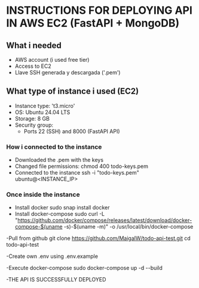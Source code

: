 # INSTRUCTIONS FOR DEPLOYING API IN AWS EC2 (FastAPI + MongoDB)

## What i needed

- AWS account (i used free tier)
- Access to EC2
- Llave SSH generada y descargada ('.pem')

## What type of instance i used (EC2)

- Instance type: 't3.micro'
- OS: Ubuntu 24.04 LTS
- Storage: 8 GB
- Security group:
  - Ports 22 (SSH) and 8000 (FastAPI API)

### How i connected to the instance

- Downloaded the .pem with the keys
- Changed file permissions:
    chmod 400 todo-keys.pem
- Connected to the instance
    ssh -i "todo-keys.pem" ubuntu@<INSTANCE_IP>

### Once inside the instance

- Install docker
sudo snap install docker
- Install docker-compose
sudo curl -L "https://github.com/docker/compose/releases/latest/download/docker-compose-$(uname -s)-$(uname -m)" -o /usr/local/bin/docker-compose

-Pull from github
git clone https://github.com/MaigalW/todo-api-test.git
cd todo-api-test

-Create own .env using .env.example

-Execute docker-compose
sudo docker-compose up -d --build

-THE API IS SUCCESSFULLY DEPLOYED